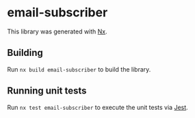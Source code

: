 # email-subscriber

This library was generated with [Nx](https://nx.dev).

## Building

Run `nx build email-subscriber` to build the library.

## Running unit tests

Run `nx test email-subscriber` to execute the unit tests via [Jest](https://jestjs.io).
